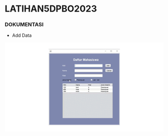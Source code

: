 # LATIHAN5DPBO2023

### DOKUMENTASI
- Add Data
<p align="center">
  <img src="https://github.com/amizulfa/LATIHAN5DPBO2023/blob/main/screenshoot/add.gif" alt="gif format testing"/>
</p>
